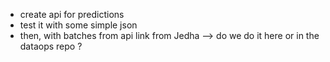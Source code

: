 - create api for predictions
- test it with some simple json
- then, with batches from api link from Jedha
--> do we do it here or in the dataops repo ?